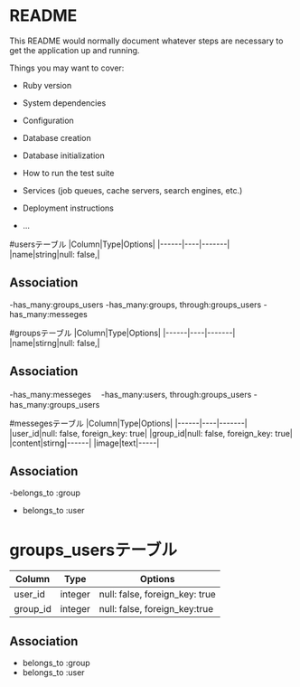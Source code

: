 # README

This README would normally document whatever steps are necessary to get the
application up and running.

Things you may want to cover:

* Ruby version

* System dependencies

* Configuration

* Database creation

* Database initialization

* How to run the test suite

* Services (job queues, cache servers, search engines, etc.)

* Deployment instructions

* ...

#usersテーブル
|Column|Type|Options|
|------|----|-------|
|name|string|null: false,|

## Association
-has_many:groups_users
-has_many:groups, through:groups_users
-has_many:messeges


#groupsテーブル
|Column|Type|Options|
|------|----|-------|
|name|stirng|null: false,|

## Association
-has_many:messeges　
-has_many:users,  through:groups_users
-has_many:groups_users


#messegesテーブル
|Column|Type|Options|
|------|----|-------|
|user_id|null: false, foreign_key: true|
|group_id|null: false, foreign_key: true|
|content|stirng|------|
|image|text|-----|

## Association
-belongs_to :group
- belongs_to :user


# groups_usersテーブル

|Column|Type|Options|
|------|----|-------|
|user_id|integer|null: false, foreign_key: true|
|group_id|integer|null: false, foreign_key:true|

## Association
- belongs_to :group
- belongs_to :user


<!-- a -->